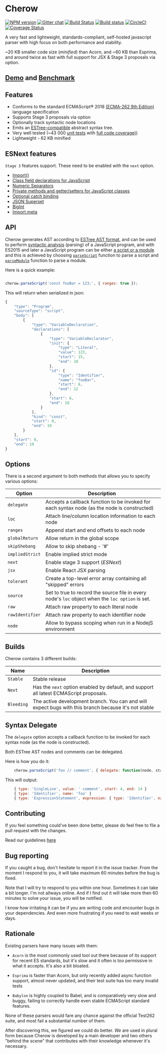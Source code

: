 # Cherow

[![NPM version](https://img.shields.io/npm/v/cherow.svg)](https://www.npmjs.com/package/cherow)
[![Gitter chat](https://badges.gitter.im/gitterHQ/gitter.png)](https://gitter.im/cherow/cherow)
[![Build Status](https://travis-ci.org/cherow/cherow.svg?branch=master)](https://travis-ci.org/cherow/cherow)
[![Build status](https://ci.appveyor.com/api/projects/status/pkydnkv0deckns5l/branch/master?svg=true)](https://ci.appveyor.com/project/Kflash/cherow/branch/master)
[![CircleCI](https://circleci.com/gh/cherow/cherow.svg?style=svg)](https://circleci.com/gh/cherow/cherow)
[![Coverage Status](https://coveralls.io/repos/github/cherow/cherow/badge.svg?branch=master)](https://coveralls.io/github/cherow/cherow?branch=master)

A very fast and lightweight, standards-compliant, self-hosted javascript parser with high focus on both performance and stability.

~20 KB smaller code size (*minified*) than Acorn, and ~60 KB than Esprima, and around twice as fast with full support for JSX & Stage 3 proposals via option.


## [Demo](https://cherow.github.io/cherow/) and [Benchmark](https://cherow.github.io/cherow/performance/)

## Features

* Conforms to the standard ECMAScript® 2018 [(ECMA-262 9th Edition)](https://tc39.github.io/ecma262/) language specification 
* Supports Stage 3 proposals via option
* Optionally track syntactic node locations
* Emits an [ESTree-compatible](https://github.com/estree/estree) abstract syntax tree.
* Very well tested (~43 000 [unit tests](https://github.com/cherow/cherow/tree/master/test) with [full code coverage)](https://coveralls.io/github/cherow/cherow))
* Lightweight - 62 KB minified

## ESNext features

`Stage 3` features support. These need to be enabled with the `next` option. 

* [Import()](https://github.com/tc39/proposal-dynamic-import)
* [Class field declarations for JavaScript](https://github.com/tc39/proposal-class-fields)
* [Numeric Separators](https://github.com/tc39/proposal-numeric-separator)
* [Private methods and getter/setters for JavaScript classes](https://github.com/tc39/proposal-private-methods)
* [Optional catch binding](https://github.com/tc39/proposal-optional-catch-binding)
* [JSON Superset](https://github.com/tc39/proposal-json-superset)
* [BigInt](https://github.com/tc39/proposal-bigint)
* [Import.meta](https://github.com/tc39/proposal-import-meta)

## API

Cherow generates AST according to [ESTree AST format](https://github.com/estree/estree), and can be used to perform [syntactic analysis](https://en.wikipedia.org/wiki/Parsing) (parsing) of a JavaScript program, and with ES2015 and later a JavaScript program can be either [a script or a module](http://www.ecma-international.org/ecma-262/8.0/index.html#sec-ecmascript-language-scripts-and-modules) and this is achieved by choosing [`parseScript`](http://www.ecma-international.org/ecma-262/8.0/#sec-parse-script) function to parse a script and [`parseModule`](http://www.ecma-international.org/ecma-262/8.0/#sec-parsemodule) function to parse a module.


Here is a quick example:

```js

cherow.parseScript('const fooBar = 123;', { ranges: true });

```

This will return when serialized in json:

```js
{
    "type": "Program",
    "sourceType": "script",
    "body": [
        {
            "type": "VariableDeclaration",
            "declarations": [
                {
                    "type": "VariableDeclarator",
                    "init": {
                        "type": "Literal",
                        "value": 123,
                        "start": 15,
                        "end": 18
                    },
                    "id": {
                        "type": "Identifier",
                        "name": "fooBar",
                        "start": 6,
                        "end": 12
                    },
                    "start": 6,
                    "end": 18
                }
            ],
            "kind": "const",
            "start": 0,
            "end": 19
        }
    ],
    "start": 0,
    "end": 19
}
```

## Options

There is a second argument to both methods that allows you to specify various options:

| Option        | Description |
| ----------- | ------------------------------------------------------------ |
| `delegate`        | Accepts a callback function to be invoked for each syntax node (as the node is constructed) |
| `loc      `       | Attach line/column location information to each node |
| `ranges`          | Append start and end offsets to each node |
| `globalReturn`    | Allow return in the global scope |
| `skipShebang`     | Allow to skip shebang - '#' |
| `impliedStrict`   | Enable implied strict mode |
| `next`            | Enable stage 3 support (*ESNext*)  |
| `jsx`             | Enable React JSX parsing  |
| `tolerant`        | Create a top-level error array containing all "skipped" errors |
| `source`          | Set to true to record the source file in every node's `loc` object when the `loc option` is set.  |
| `raw`             | Attach raw property to each literal node    |
| `rawIdentifier`   | Attach raw property to each identifier node    |
| `node`            | Allow to bypass scoping when run in a NodejS environment |

## Builds

Cherow contains 3 different builds:

| Name        | Description |
| ----------- | ------------------------------------------------------------ |
| `Stable`    | Stable release |
| `Next`      | Has the `next` option enabled by default, and support all latest ECMAScript proposals. |
| `Bleeding`  | The active development branch. You can and will expect bugs with this branch because it's not stable |

## Syntax Delegate

The `delegate` option accepts a callback function to be invoked for each syntax node (as the node is constructed). 

Both ESTree AST nodes and comments can be delegated.

Here is how you do it:

```js
    cherow.parseScript('foo // comment', { delegate: function(node, start, end) { } } )
```

This will output:

```js
    { type: 'SingleLine', value: ' comment', start: 4, end: 14 }
    { type: 'Identifier', name: 'foo' }
    { type: 'ExpressionStatement', expression: { type: 'Identifier', name: 'foo' } }
``` 

## Contributing

If you feel something could've been done better, please do feel free to file a pull request with the changes.

Read our guidelines [here](CONTRIBUTING.md)

## Bug reporting

If you caught a bug, don't hesitate to report it in the issue tracker. From the moment I respond to you, it will take maximum 60 minutes before the bug is fixed. 

Note that I will try to respond to you within one hour. Sometimes it can take a bit longer. I'm not allways online. And if I find out it 
will take more then 60 minutes to solve your issue, you will be notified. 

I know how irritating it can be if you are writing code and encounter bugs in your dependencies. And even more frustrating if you need to wait weeks or days.


## Rationale

Existing parsers have many issues with them:

* `Acorn` is the most commonly used tool out there because of its support for recent ES standards, but it's slow and it often is too permissive in what it accepts. It's also a bit bloated.

* `Esprima` is faster than Acorn, but only recently added async function support, almost never updated, and their test suite has too many invalid tests

* `Babylon` is highly coupled to Babel, and is comparatively very slow and buggy, failing to correctly handle even stable ECMAScript standard features.

None of these parsers would fare any chance against the official Test262 suite, and most fail a substantial number of them. 

After discovering this, we figured we could do better. *We* are used in plural form because Cherow is developed by a main developer and two 
others "behind the scene" that contributes with their knowledge whenever it's necessary.


